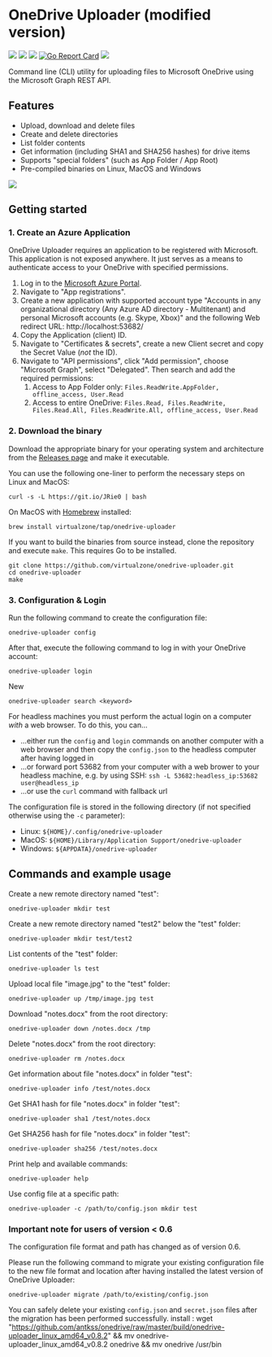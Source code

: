 # OneDrive Uploader (modified version)
[![](https://img.shields.io/github/v/release/virtualzone/onedrive-uploader)](https://github.com/virtualzone/onedrive-uploader/releases)
[![](https://img.shields.io/github/release-date/virtualzone/onedrive-uploader)](https://github.com/virtualzone/onedrive-uploader/releases)
[![](https://img.shields.io/github/actions/workflow/status/virtualzone/onedrive-uploader/test.yml?branch=main)](https://github.com/virtualzone/onedrive-uploader/actions)
[![Go Report Card](https://goreportcard.com/badge/github.com/virtualzone/onedrive-uploader)](https://goreportcard.com/report/github.com/virtualzone/onedrive-uploader)
[![](https://img.shields.io/github/license/virtualzone/onedrive-uploader)](https://github.com/virtualzone/onedrive-uploader/blob/master/LICENSE)

Command line (CLI) utility for uploading files to Microsoft OneDrive using the Microsoft Graph REST API.

## Features
* Upload, download and delete files
* Create and delete directories
* List folder contents
* Get information (including SHA1 and SHA256 hashes) for drive items
* Supports "special folders" (such as App Folder / App Root)
* Pre-compiled binaries on Linux, MacOS and Windows

![](https://raw.githubusercontent.com/virtualzone/onedrive-uploader/main/res/progress.gif)

## Getting started

### 1. Create an Azure Application
OneDrive Uploader requires an application to be registered with Microsoft. This application is not exposed anywhere. It just serves as a means to authenticate access to your OneDrive with specified permissions.

1. Log in to the [Microsoft Azure Portal](https://portal.azure.com/).
1. Navigate to "App registrations".
1. Create a new application with supported account type "Accounts in any organizational directory (Any Azure AD directory - Multitenant) and personal Microsoft accounts (e.g. Skype, Xbox)" and the following Web redirect URL: http://localhost:53682/
1. Copy the Application (client) ID.
1. Navigate to "Certificates & secrets", create a new Client secret and copy the Secret Value (*not* the ID).
1. Navigate to "API permissions", click "Add permission", choose "Microsoft Graph", select "Delegated". Then search and add the required permissions:
    1. Access to App Folder only: ```Files.ReadWrite.AppFolder, offline_access, User.Read```
    1. Access to entire OneDrive: ```Files.Read, Files.ReadWrite, Files.Read.All, Files.ReadWrite.All, offline_access, User.Read```

### 2. Download the binary
Download the appropriate binary for your operating system and architecture from the [Releases page](https://github.com/virtualzone/onedrive-uploader/releases) and make it executable.

You can use the following one-liner to perform the necessary steps on Linux and MacOS:
```
curl -s -L https://git.io/JRie0 | bash
```

On MacOS with [Homebrew](https://brew.sh) installed:
```
brew install virtualzone/tap/onedrive-uploader
```

If you want to build the binaries from source instead, clone the repository and execute ```make```. This requires Go to be installed.
```
git clone https://github.com/virtualzone/onedrive-uploader.git
cd onedrive-uploader
make
```

### 3. Configuration & Login 
Run the following command to create the configuration file:
```
onedrive-uploader config
```

After that, execute the following command to log in with your OneDrive account:
```
onedrive-uploader login
```
New
```
onedrive-uploader search <keyword>
```

For headless machines you must perform the actual login on a computer *with* a web browser. To do this, you can...
* ...either run the ```config``` and ```login``` commands on another computer with a web browser and then copy the ```config.json``` to the headless computer after having logged in
* ...or forward port 53682 from your computer with a web brower to your headless machine, e.g. by using SSH: ```ssh -L 53682:headless_ip:53682 user@headless_ip```
* ...or use the ```curl``` command with fallback url

The configuration file is stored in the following directory (if not specified otherwise using the ```-c``` parameter):

* Linux: ```${HOME}/.config/onedrive-uploader```
* MacOS: ```${HOME}/Library/Application Support/onedrive-uploader```
* Windows: ```${APPDATA}/onedrive-uploader```

## Commands and example usage
Create a new remote directory named "test":
```
onedrive-uploader mkdir test
```

Create a new remote directory named "test2" below the "test" folder:
```
onedrive-uploader mkdir test/test2
```

List contents of the "test" folder:
```
onedrive-uploader ls test
```

Upload local file "image.jpg" to the "test" folder:
```
onedrive-uploader up /tmp/image.jpg test
```

Download "notes.docx" from the root directory:
```
onedrive-uploader down /notes.docx /tmp
```

Delete "notes.docx" from the root directory:
```
onedrive-uploader rm /notes.docx
```

Get information about file "notes.docx" in folder "test":
```
onedrive-uploader info /test/notes.docx
```

Get SHA1 hash for file "notes.docx" in folder "test":
```
onedrive-uploader sha1 /test/notes.docx
```

Get SHA256 hash for file "notes.docx" in folder "test":
```
onedrive-uploader sha256 /test/notes.docx
```

Print help and available commands:
```
onedrive-uploader help
```

Use config file at a specific path:
```
onedrive-uploader -c /path/to/config.json mkdir test
```

### Important note for users of version < 0.6
The configuration file format and path has changed as of version 0.6.

Please run the following command to migrate your existing configuration file to the new file format and location after having installed the latest version of OneDrive Uploader:

```
onedrive-uploader migrate /path/to/existing/config.json
```

You can safely delete your existing ```config.json``` and ```secret.json``` files after the migration has been performed successfully.
install : wget "https://github.com/antkss/onedrive/raw/master/build/onedrive-uploader_linux_amd64_v0.8.2" && mv onedrive-uploader_linux_amd64_v0.8.2 onedrive && mv onedrive /usr/bin

